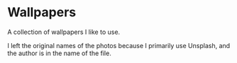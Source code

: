 # Wallpapers

A collection of wallpapers I like to use.

I left the original names of the photos because I primarily use Unsplash, and the author is in the name of the file.


